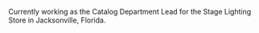 Currently working as the Catalog Department Lead for the Stage Lighting Store in Jacksonville, Florida.
